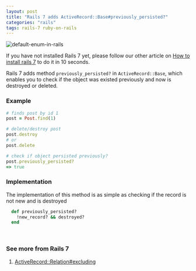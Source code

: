 ```yaml
---
layout: post
title: "Rails 7 adds ActiveRecord::Base#previously_persisted?"
categories: "rails"
tags: rails-7 ruby-on-rails
---
```


<img src="/assets/images/shared/rails-7.png" alt="default-enum-in-rails">

If you have not installed Rails 7 yet, please follow our other article on [How to install rails 7](https://sapidlabs.com/rails/2021/06/12/how-to-install-rails-7.html) to do it in 10 seconds.

Rails 7 adds method `previously_persisted?` in `ActiveRecord::Base`, which enables you to check if the object was existed previously and now is destroyed or deleted.

### Example
```ruby
# finds post by id 1
post = Post.find(1) 

# delete/destroy post
post.destroy
# or
post.delete

# check if object persisted previously?
post.previously_persisted?
=> true
```

### Implementation
The implementation of this method is as simple as checking if the record is not new and is destroyed
```ruby
  def previously_persisted?
    !new_record? && destroyed?
  end
```
<br/>

### See more from Rails 7

1. [ActiveRecord::Relation#excluding](https://sapidlabs.com/rails/2021/08/27/rails-7-adds-active-record-relation-excluding.html)
